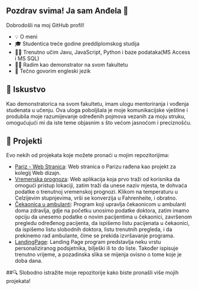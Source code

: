 ## Pozdrav svima! Ja sam Anđela 👋
Dobrodošli na moj GitHub profil!

- 💡 O meni
- 🎓 Studentica treće godine preddiplomskog studija
- 👩‍💻 Trenutno učim Javu, JavaScript, Python i baze podataka(MS Access i MS SQL)
- 👩‍🏫 Radim kao demonstrator na svom fakultetu
- 💬 Tečno govorim engleski jezik

## 💼 Iskustvo
Kao demonstratorica na svom fakultetu, imam ulogu mentoriranja i vođenja studenata u učenju. Ova uloga poboljšala je moje komunikacijske vještine i produbila moje razumijevanje određenih pojmova vezanih za moju struku, omogućujući mi da iste teme objasnim s što većom jasnoćom i preciznošću.

## 🚀 Projekti
Evo nekih od projekata koje možete pronaći u mojim repozitorijima:

- [Pariz - Web Stranica](https://github.com/andjela9779/Pariz_web_stranica): Web stranica o Parizu rađena kao projekt za kolegij Web dizajn.
- [Vremenska prognoza](https://github.com/andjela9779/VremenskaPrognoza): Web aplikacija koja prvo traži od korisnika da omogući pristup lokaciji, zatim traži da unese naziv mjesta, te dohvaća podatke o trenutnoj vremenskoj prognozi. Klikom na temperaturu u Celzijevim stupnjevima, vrši se konverzija u Fahrenheite, i obratno.
- [Čekaonica u ambulanti](https://github.com/andjela9779/Ambulanta_Cekaonica): Program koji upravlja čekaonicom u ambulanti doma zdravlja, gdje na početku unosimo podatke doktora, zatim imamo opciju da unesemo podatke o novim pacijentima u čekaonici, završenom pregledu određenog pacijenta, da ispišemo listu pacijenata u čekaonici, da ispišemo listu slobodnih doktora, listu trenutnih pregleda, i da prekinemo rad ambulante, čime se prekida izvršavanje programa.
- [LandingPage](https://github.com/andjela9779/LandingPage): Landing Page program predstavlja neku vrstu personaliziranog podsjetnika, bilješki ili to do liste. Također ispisuje trenutno vrijeme, a pozadinska slika se mijenja ovisno o tome koje je doba dana.

##🔍 Slobodno istražite moje repozitorije kako biste pronašli više mojih projekata!

